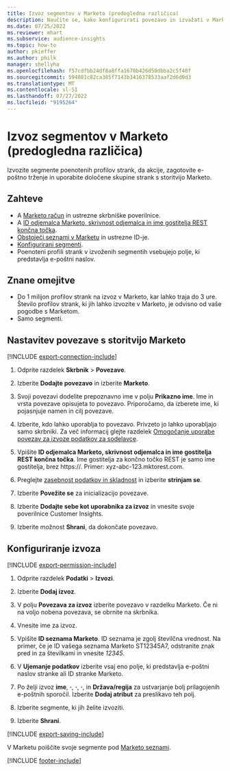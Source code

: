 ```yaml
---
title: Izvoz segmentov v Marketo (predogledna različica)
description: Naučite se, kako konfigurirati povezavo in izvažati v Marketo.
ms.date: 07/25/2022
ms.reviewer: mhart
ms.subservice: audience-insights
ms.topic: how-to
author: pkieffer
ms.author: philk
manager: shellyha
ms.openlocfilehash: f57cdfbb24df8a8ffa1670b426d50dbba2c5f40f
ms.sourcegitcommit: 594081c82ca385f7143b3416378533aaf2d6d0d3
ms.translationtype: MT
ms.contentlocale: sl-SI
ms.lasthandoff: 07/27/2022
ms.locfileid: "9195264"
---
```

# <a name="export-segments-to-marketo-preview"></a>Izvoz segmentov v Marketo (predogledna različica)

Izvozite segmente poenotenih profilov strank, da akcije, zagotovite e-poštno trženje in uporabite določene skupine strank s storitvijo Marketo.

## <a name="prerequisites"></a>Zahteve

- A [Marketo račun](https://login.marketo.com/) in ustrezne skrbniške poverilnice.
- A [ID odjemalca Marketo, skrivnost odjemalca in ime gostitelja REST končna točka](https://developers.marketo.com/rest-api/authentication/).
- [Obstoječi seznami v Marketu](https://docs.marketo.com/display/public/DOCS/Understanding+Static+Lists) in ustrezne ID-je.
- [Konfigurirani segmenti](segments.md).
- Poenoteni profili strank v izvoženih segmentih vsebujejo polje, ki predstavlja e-poštni naslov.

## <a name="known-limitations"></a>Znane omejitve

- Do 1 milijon profilov strank na izvoz v Marketo, kar lahko traja do 3 ure. Število profilov strank, ki jih lahko izvozite v Marketo, je odvisno od vaše pogodbe s Marketom.
- Samo segmenti.

## <a name="set-up-connection-to-marketo"></a>Nastavitev povezave s storitvijo Marketo

[!INCLUDE [export-connection-include](includes/export-connection-admn.md)]

1. Odprite razdelek **Skrbnik** > **Povezave**.

1. Izberite **Dodajte povezavo** in izberite **Marketo**.

1. Svoji povezavi dodelite prepoznavno ime v polju **Prikazno ime**. Ime in vrsta povezave opisujeta to povezavo. Priporočamo, da izberete ime, ki pojasnjuje namen in cilj povezave.

1. Izberite, kdo lahko uporablja to povezavo. Privzeto jo lahko uporabljajo samo skrbniki. Za več informacij glejte razdelek [Omogočanje uporabe povezav za izvoze podatkov za sodelavce](connections.md#allow-contributors-to-use-a-connection-for-exports).

1. Vpišite **ID odjemalca Marketo, skrivnost odjemalca in ime gostitelja REST končna točka**. Ime gostitelja za končno točko REST je samo ime gostitelja, brez https://. Primer: xyz-abc-123.mktorest.com.

1. Preglejte [zasebnost podatkov in skladnost](connections.md#data-privacy-and-compliance) in izberite **strinjam se**.

1. Izberite **Povežite se** za inicializacijo povezave.

1. Izberite **Dodajte sebe kot uporabnika za izvoz** in vnesite svoje poverilnice Customer Insights.

1. Izberite možnost **Shrani**, da dokončate povezavo.

## <a name="configure-an-export"></a>Konfiguriranje izvoza

[!INCLUDE [export-permission-include](includes/export-permission.md)]

1. Odprite razdelek **Podatki** > **Izvozi**.

1. Izberite **Dodaj izvoz**.

1. V polju **Povezava za izvoz** izberite povezavo v razdelku Marketo. Če ni na voljo nobena povezava, se obrnite na skrbnika.

1. Vnesite ime za izvoz.

1. Vpišite **ID seznama Marketo**. ID seznama je zgolj številčna vrednost. Na primer, če je ID vašega seznama Marketo ST12345A7, odstranite znak pred in za številkami in vnesite *12345*.

1. V **Ujemanje podatkov** izberite vsaj eno polje, ki predstavlja e-poštni naslov stranke ali ID stranke Marketo.

1. Po želji izvoz **ime**, **·**, **·**, **·**, in **Država/regija** za ustvarjanje bolj prilagojenih e-poštnih sporočil. Izberite **Dodaj atribut** za preslikavo teh polj.

1. Izberite segmente, ki jih želite izvoziti.

1. Izberite **Shrani**.

[!INCLUDE [export-saving-include](includes/export-saving.md)]

V Marketu poiščite svoje segmente pod [Marketo seznami](https://docs.marketo.com/display/public/DOCS/Understanding+Static+Lists).

[!INCLUDE [footer-include](includes/footer-banner.md)]
